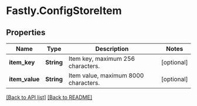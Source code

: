 # Fastly.ConfigStoreItem

## Properties

Name | Type | Description | Notes
------------ | ------------- | ------------- | -------------
**item_key** | **String** | Item key, maximum 256 characters. | [optional] 
**item_value** | **String** | Item value, maximum 8000 characters. | [optional] 


[[Back to API list]](../../README.md#endpoints) [[Back to README]](../../README.md)
